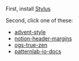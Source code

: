 First, install [Stylus](https://add0n.com/stylus.html)

Second, click one of these:

* [advent-style](https://raw.githubusercontent.com/agriffis/userstyles/master/advent-style.user.css)
* [notion-header-margins](https://raw.githubusercontent.com/agriffis/userstyles/master/notion-header-margins.user.css)
* [ogs-true-zen](https://raw.githubusercontent.com/agriffis/userstyles/master/ogs-true-zen.user.css)
* [patternlab-io-docs](https://raw.githubusercontent.com/agriffis/userstyles/master/patternlab-io-docs.user.css)

